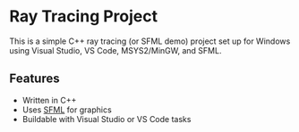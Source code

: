 # Ray Tracing Project

This is a simple C++ ray tracing (or SFML demo) project set up for Windows using Visual Studio, VS Code, MSYS2/MinGW, and SFML.

## Features

- Written in C++
- Uses [SFML](https://www.sfml-dev.org/) for graphics
- Buildable with Visual Studio or VS Code tasks